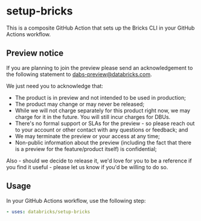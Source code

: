 # setup-bricks

This is a composite GitHub Action that sets up the Bricks CLI in your GitHub Actions workflow.

## Preview notice

If you are planning to join the preview please send an acknowledgement to the following statement to dabs-preview@databricks.com.

We just need you to acknowledge that:

* The product is in preview and not intended to be used in production;
* The product may change or may never be released;
* While we will not charge separately for this product right now, we may charge for it in the future. You will still incur charges for DBUs.
* There's no formal support or SLAs for the preview - so please reach out to your account or other contact with any questions or feedback; and
* We may terminate the preview or your access at any time;
* Non-public information about the preview (including the fact that there is a preview for the feature/product itself) is confidential;

Also - should we decide to release it, we'd love for you to be a reference if you find it useful - please let us know if you'd be willing to do so.

## Usage

In your GitHub Actions workflow, use the following step:

```yml
- uses: databricks/setup-bricks
```

<!--
### Snapshot build

Ensure you have a token with access to the [Bricks repository](https://github.com/databricks/bricks).

In your GitHub Actions workflow, use the following step:

```yml
- uses: databricks/setup-bricks
  with:
    token: ${{ secrets.GH_TOKEN }}
```
//-->
